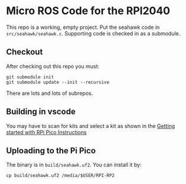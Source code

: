 # Micro ROS Code for the RPI2040 

This repo is a working, empty project. Put the seahawk code in `src/seahawk/seahawk.c`. Supporting code is checked in as a submodule. 

## Checkout 

After checking out this repo you must: 

```
git submodule init 
git submodule update --init --recursive
```

There are lots and lots of subrepos. 

## Building in vscode 

You may have to scan for kits and select a kit as shown in the [Getting started with RPi Pico Instructions](https://ubuntu.com/blog/getting-started-with-micro-ros-on-raspberry-pi-pico)

## Uploading to the Pi Pico 

The binary is in `build/seahawk.uf2`. You can install it by: 

```console
cp build/seahawk.uf2 /media/$USER/RPI-RP2
```
